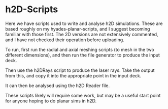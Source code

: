# h2D-Scripts

Here we have scripts used to write and analyse h2D simulations. These are based roughly on my hyades-planar-scripts, and I suggest becoming familiar with those first. The 2D versions are not extensively commented, and I have not checked their operation before uploading.

To run, first run the radial and axial meshing scripts (to mesh in the two different dimensions), and then run the file generator to produce the input deck.

Then use the h2DRays script to produce the laser rays. Take the output from this, and copy it into the appropriate point in the input deck.

It can then be analysed using the h2D Reader file.

These scripts likely will require some work, but may be a useful start point for anyone hoping to do planar sims in h2D.